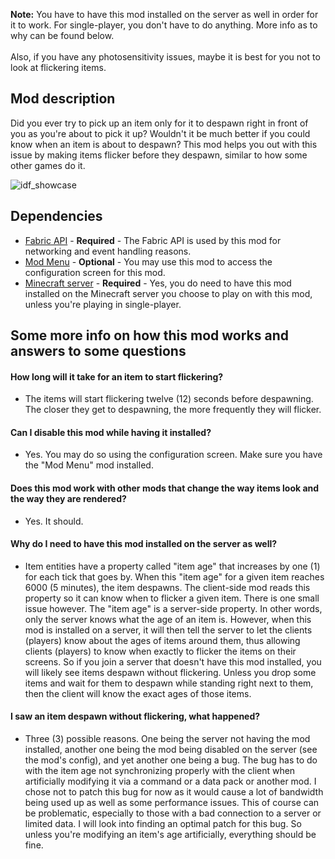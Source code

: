 <b>Note:</b> You have to have this mod installed on the server as well in order for it to work. For single-player, you don't have to do anything. More info as to why can be found below.<br/>
<br/>
Also, if you have any photosensitivity issues, maybe it is best for you not to look at flickering items.

## Mod description
Did you ever try to pick up an item only for it to despawn right in front of you as you're about to pick it up? Wouldn't it be much better if you could know when an item is about to despawn? This mod helps you out with this issue by making items flicker before they despawn, similar to how some other games do it.

![idf_showcase](https://user-images.githubusercontent.com/66475965/193444677-7f445136-b64d-4c4c-9809-04379d82650f.gif)

## Dependencies
- [Fabric API](https://modrinth.com/mod/fabric-api) - <b>Required</b> - The Fabric API is used by this mod for networking and event handling reasons.
- [Mod Menu](https://modrinth.com/mod/modmenu) - <b>Optional</b> - You may use this mod to access the configuration screen for this mod.
- [Minecraft server](https://fabricmc.net/use/server/) - <b>Required</b> - Yes, you do need to have this mod installed on the Minecraft server you choose to play on with this mod, unless you're playing in single-player.
 
## Some more info on how this mod works and answers to some questions
#### How long will it take for an item to start flickering?
- The items will start flickering twelve (12) seconds before despawning. The closer they get to despawning, the more frequently they will flicker.

#### Can I disable this mod while having it installed?
- Yes. You may do so using the configuration screen. Make sure you have the "Mod Menu" mod installed.

#### Does this mod work with other mods that change the way items look and the way they are rendered?
- Yes. It should.

#### Why do I need to have this mod installed on the server as well?
- Item entities have a property called "item age" that increases by one (1) for each tick that goes by. When this "item age" for a given item reaches 6000 (5 minutes), the item despawns. The client-side mod reads this property so it can know when to flicker a given item. There is one small issue however. The "item age" is a server-side property. In other words, only the server knows what the age of an item is. However, when this mod is installed on a server, it will then tell the server to let the clients (players) know about the ages of items around them, thus allowing clients (players) to know when exactly to flicker the items on their screens. So if you join a server that doesn't have this mod installed, you will likely see items despawn without flickering. Unless you drop some items and wait for them to despawn while standing right next to them, then the client will know the exact ages of those items.

#### I saw an item despawn without flickering, what happened?
- Three (3) possible reasons. One being the server not having the mod installed, another one being the mod being disabled on the server (see the mod's config), and yet another one being a bug. The bug has to do with the item age not synchronizing properly with the client when artificially modifying it via a command or a data pack or another mod. I chose not to patch this bug for now as it would cause a lot of bandwidth being used up as well as some performance issues. This of course can be problematic, especially to those with a bad connection to a server or limited data. I will look into finding an optimal patch for this bug. So unless you're modifying an item's age artificially, everything should be fine.
